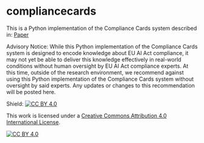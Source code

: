 # compliancecards

This is a Python implementation of the Compliance Cards system described in: [Paper](https://arxiv.org/abs/2406.14758)

Advisory Notice:
While this Python implementation of the Compliance Cards system is designed to encode knowledge about EU AI Act compliance, it may not yet be able to deliver this knowledge effectively in real-world conditions without human oversight by EU AI Act compliance experts. At this time, outside of the research environment, we recommend against using this Python implementation of the Compliance Cards system without oversight by said experts. Any updates or changes to this recommendation will be posted here.

Shield: [![CC BY 4.0][cc-by-shield]][cc-by]

This work is licensed under a
[Creative Commons Attribution 4.0 International License][cc-by].

[![CC BY 4.0][cc-by-image]][cc-by]

[cc-by]: http://creativecommons.org/licenses/by/4.0/
[cc-by-image]: https://i.creativecommons.org/l/by/4.0/88x31.png
[cc-by-shield]: https://img.shields.io/badge/License-CC%20BY%204.0-lightgrey.svg





